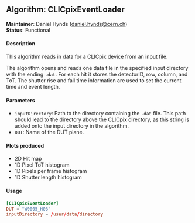 ## Algorithm: CLICpixEventLoader
**Maintainer**: Daniel Hynds (<daniel.hynds@cern.ch>)   
**Status**: Functional   

#### Description
This algorithm reads in data for a CLICpix device from an input file.

The algorithm opens and reads one data file in the specified input directory with the ending `.dat`. For each hit it stores the detectorID, row, column, and ToT. The shutter rise and fall time information are used to set the current time and event length.

#### Parameters
* `inputDirectory`: Path to the directory containing the `.dat` file. This path should lead to the directory above the CLICpix directory, as this string is added onto the input directory in the algorithm.
* `DUT`: Name of the DUT plane.

#### Plots produced
* 2D Hit map
* 1D Pixel ToT histogram
* 1D Pixels per frame histogram
* 1D Shutter length histogram

#### Usage
```toml
[CLICpixEventLoader]
DUT = "W0005_H03"
inputDirectory = /user/data/directory
```
